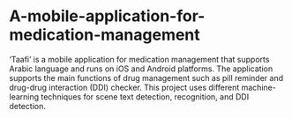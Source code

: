 # A-mobile-application-for-medication-management
‘Taafi’ is a mobile application for medication management that supports Arabic language and runs on iOS and Android platforms. The application supports the main functions of drug management such as pill reminder and drug-drug interaction (DDI) checker. This project uses different machine-learning techniques for scene text detection, recognition, and DDI detection.
